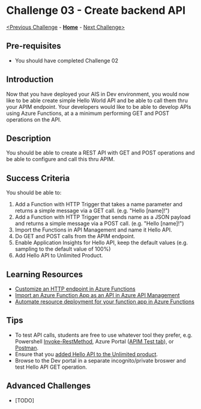 # Challenge 03 - Create backend API


[<Previous Challenge](./Challenge-02.md) - **[Home](../readme.md)** - [Next Challenge>](./Challenge-04.md)

## Pre-requisites

- You should have completed Challenge 02

## Introduction

Now that you have deployed your AIS in Dev environment, you would now like to be able create simple Hello World API and be able to call them thru your APIM endpoint.  Your developers would like to be able to develop APIs using Azure Functions, at a a minimum performing GET and POST operations on the API. 


## Description
You should be able to create a REST API with GET and POST operations and be able to configure and call this thru APIM.


## Success Criteria

You should be able to:
1. Add a Function with HTTP Trigger that takes a name parameter and returns a simple message via a GET call. (e.g. "Hello [name]!")
1. Add a Function with HTTP Trigger  that sends name as a JSON payload and returns a simple message via a POST call. (e.g. "Hello [name]!")
1. Import the Functions in API Management and name it Hello API.
1. Do GET and POST calls from the APIM endpoint.
1. Enable Application Insights for Hello API, keep the default values (e.g. sampling to the default value of 100%)
1. Add Hello API to Unlimited Product.

## Learning Resources
- [Customize an HTTP endpoint in Azure Functions](https://docs.microsoft.com/en-us/azure/azure-functions/functions-create-serverless-api)
- [Import an Azure Function App as an API in Azure API Management](https://docs.microsoft.com/en-us/azure/api-management/import-function-app-as-api)
- [Automate resource deployment for your function app in Azure Functions](https://docs.microsoft.com/en-us/azure/azure-functions/functions-infrastructure-as-code)
 


## Tips 
- To test API calls, students are free to use whatever tool they prefer, e.g. Powershell [Invoke-RestMethod](https://docs.microsoft.com/en-us/powershell/module/microsoft.powershell.utility/invoke-restmethod?view=powershell-7.2), Azure Portal ([APIM Test tab](https://docs.microsoft.com/en-us/azure/api-management/import-function-app-as-api#test-in-azure-portal)), or [Postman](https://www.postman.com/).
- Ensure that you [added Hello API to the Unlimited product](https://docs.microsoft.com/en-us/azure/api-management/api-management-howto-add-products?tabs=azure-portal#add-apis-to-a-product).
- Browse to the Dev portal in a separate incognito/private broswer and test Hello API GET operation.  

## Advanced Challenges
- [TODO]
